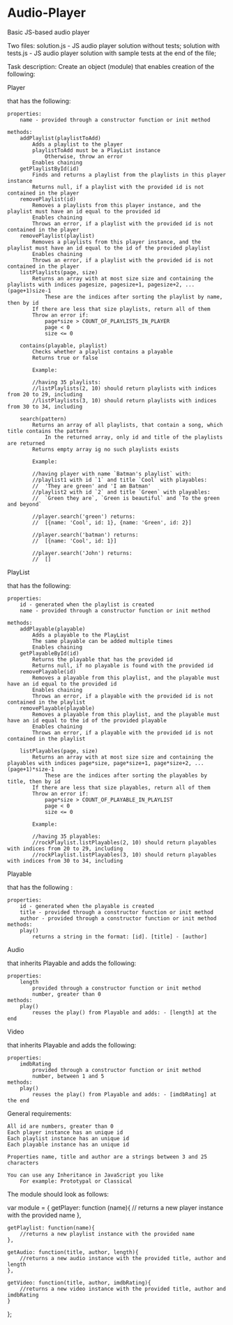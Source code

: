 # Audio-Player
Basic JS-based audio player

Two files:
solution.js - JS audio player solution without tests;
solution with tests.js - JS audio player solution with sample tests at the end of the file;

Task description:
    Create an object (module) that enables creation of the following:

Player

that has the following:

    properties:
        name - provided through a constructor function or init method

    methods:
        addPlaylist(playlistToAdd)
            Adds a playlist to the player
            playlistToAdd must be a PlayList instance
                Otherwise, throw an error
            Enables chaining
        getPlaylistById(id)
            Finds and returns a playlist from the playlists in this player instance
            Returns null, if a playlist with the provided id is not contained in the player
        removePlaylist(id)
            Removes a playlists from this player instance, and the playlist must have an id equal to the provided id
            Enables chaining
            Throws an error, if a playlist with the provided id is not contained in the player
        removePlaylist(playlist)
            Removes a playlists from this player instance, and the playlist must have an id equal to the id of the provided playlist
            Enables chaining
            Throws an error, if a playlist with the provided id is not contained in the player
        listPlaylists(page, size)
            Returns an array with at most size size and containing the playlists with indices pagesize, pagesize+1, pagesize+2, ... (page+1)size-1
                These are the indices after sorting the playlist by name, then by id
            If there are less that size playlists, return all of them
            Throw an error if:
                page*size > COUNT_OF_PLAYLISTS_IN_PLAYER
                page < 0
                size <= 0

        contains(playable, playlist)
            Checks whether a playlist contains a playable
            Returns true or false

            Example:

            //having 35 playlists:          
            //listPlaylists(2, 10) should return playlists with indices from 20 to 29, including             
            //listPlaylists(3, 10) should return playlists with indices from 30 to 34, including

        search(pattern)
            Returns an array of all playlists, that contain a song, which title contains the pattern
                In the returned array, only id and title of the playlists are returned
            Returns empty array ig no such playlists exists

            Example:

            //having player with name `Batman's playlist` with:
            //playlist1 with id `1` and title `Cool` with playables:
            //  'They are green' and 'I am Batman'
            //playlist2 with id `2` and title `Green` with playables:
            //  `Green they are`, `Green is beautiful` and `To the green and beyond`

            //player.search('green') returns:
            //  [{name: 'Cool', id: 1}, {name: 'Green', id: 2}]

            //player.search('batman') returns:
            //  [{name: 'Cool', id: 1}]

            //player.search('John') returns:
            //  []

PlayList

that has the following:

    properties:
        id - generated when the playlist is created
        name - provided through a constructor function or init method

    methods:
        addPlayable(playable)
            Adds a playable to the PlayList
            The same playable can be added multiple times
            Enables chaining
        getPlayableById(id)
            Returns the playable that has the provided id
            Returns null, if no playable is found with the provided id
        removePlayable(id)
            Removes a playable from this playlist, and the playable must have an id equal to the provided id
            Enables chaining
            Throws an error, if a playable with the provided id is not contained in the playlist
        removePlayable(playable)
            Removes a playable from this playlist, and the playable must have an id equal to the id of the provided playable
            Enables chaining
            Throws an error, if a playable with the provided id is not contained in the playlist

        listPlayables(page, size)
            Returns an array with at most size size and containing the playables with indices page*size, page*size+1, page*size+2, ... (page+1)*size-1
                These are the indices after sorting the playables by title, then by id
            If there are less that size playables, return all of them
            Throw an error if:
                page*size > COUNT_OF_PLAYABLE_IN_PLAYLIST
                page < 0
                size <= 0

            Example:

            //having 35 playables:
            //rockPlaylist.listPlayables(2, 10) should return playables with indices from 20 to 29, including
            //rockPlaylist.listPlayables(3, 10) should return playables with indices from 30 to 34, including

Playable

that has the following :

    properties:
        id - generated when the playable is created
        title - provided through a constructor function or init method
        author - provided through a constructor function or init method
    methods:
        play()
            returns a string in the format: [id]. [title] - [author]

Audio

that inherits Playable and adds the following:

    properties:
        length
            provided through a constructor function or init method
            number, greater than 0
    methods:
        play()
            reuses the play() from Playable and adds: - [length] at the end

Video

that inherits Playable and adds the following:

    properties:
        imdbRating
            provided through a constructor function or init method
            number, between 1 and 5
    methods:
        play()
            reuses the play() from Playable and adds: - [imdbRating] at the end

General requirements:

    All id are numbers, greater than 0
    Each player instance has an unique id
    Each playlist instance has an unique id
    Each playable instance has an unique id

    Properties name, title and author are a strings between 3 and 25 characters

    You can use any Inheritance in JavaScript you like
        For example: Prototypal or Classical

The module should look as follows:

var module = {
    getPlayer: function (name){
        // returns a new player instance with the provided name
    },
    
    getPlaylist: function(name){
        //returns a new playlist instance with the provided name
    },
    
    getAudio: function(title, author, length){
        //returns a new audio instance with the provided title, author and length
    },
    
    getVideo: function(title, author, imdbRating){
        //returns a new video instance with the provided title, author and imdbRating
    }
};

